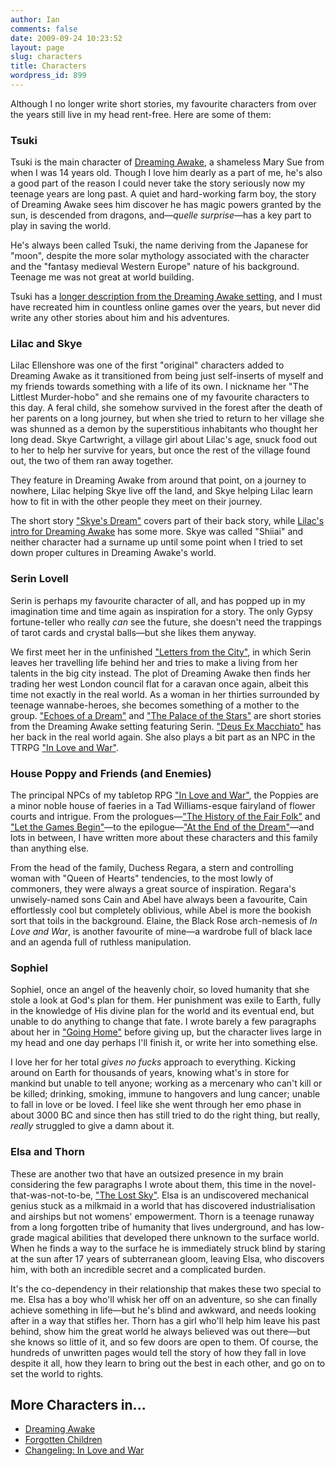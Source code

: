 ```yaml
---
author: Ian
comments: false
date: 2009-09-24 10:23:52
layout: page
slug: characters
title: Characters
wordpress_id: 899
---
```


Although I no longer write short stories, my favourite characters from over the years still live in my head rent-free. Here are some of them:

### Tsuki

Tsuki is the main character of [Dreaming Awake](/fiction/dreaming-awake/), a shameless Mary Sue from when I was 14 years old. Though I love him dearly as a part of me, he's also a good part of the reason I could never take the story seriously now my teenage years are long past. A quiet and hard-working farm boy, the story of Dreaming Awake sees him discover he has magic powers granted by the sun, is descended from dragons, and&mdash;*quelle surprise*&mdash;has a key part to play in saving the world.

He's always been called Tsuki, the name deriving from the Japanese for "moon", despite the more solar mythology associated with the character and the "fantasy medieval Western Europe" nature of his background. Teenage me was not great at world building.

Tsuki has a [longer description from the Dreaming Awake setting](/fiction/characters/tsuki/), and I must have recreated him in countless online games over the years, but never did write any other stories about him and his adventures.

### Lilac and Skye

Lilac Ellenshore was one of the first "original" characters added to Dreaming Awake as it transitioned from being just self-inserts of myself and my friends towards something with a life of its own. I nickname her "The Littlest Murder-hobo" and she remains one of my favourite characters to this day. A feral child, she somehow survived in the forest after the death of her parents on a long journey, but when she tried to return to her village she was shunned as a demon by the superstitious inhabitants who thought her long dead. Skye Cartwright, a village girl about Lilac's age, snuck food out to her to help her survive for years, but once the rest of the village found out, the two of them ran away together.

They feature in Dreaming Awake from around that point, on a journey to nowhere, Lilac helping Skye live off the land, and Skye helping Lilac learn how to fit in with the other people they meet on their journey.

The short story ["Skye's Dream"](/fiction/skyes-dream/) covers part of their back story, while [Lilac's intro for Dreaming Awake](/fiction/characters/lilac/) has some more. Skye was called "Shiiai" and neither character had a surname up until some point when I tried to set down proper cultures in Dreaming Awake's world.

### Serin Lovell

Serin is perhaps my favourite character of all, and has popped up in my imagination time and time again as inspiration for a story. The only Gypsy fortune-teller who really *can* see the future, she doesn't need the trappings of tarot cards and crystal balls&mdash;but she likes them anyway.

We first meet her in the unfinished ["Letters from the City"](/fiction/letters-from-the-city/), in which Serin leaves her travelling life behind her and tries to make a living from her talents in the big city instead. The plot of Dreaming Awake then finds her trading her west London council flat for a caravan once again, albeit this time not exactly in the real world. As a woman in her thirties surrounded by teenage wannabe-heroes, she becomes something of a mother to the group. ["Echoes of a Dream"](/fiction/echoes-of-a-dream/) and ["The Palace of the Stars"](/fiction/the-palace-of-the-stars/) are short stories from the Dreaming Awake setting featuring Serin. ["Deus Ex Macchiato"](/fiction/deus-ex-macchiato/) has her back in the real world again. She also plays a bit part as an NPC in the TTRPG ["In Love and War"](/rpgs/changeling-in-love-and-war).

### House Poppy and Friends (and Enemies)

The principal NPCs of my tabletop RPG ["In Love and War"](/rpgs/changeling-in-love-and-war), the Poppies are a minor noble house of faeries in a Tad Williams-esque fairyland of flower courts and intrigue. From the prologues&mdash;["The History of the Fair Folk"](/fiction/the-history-of-the-fair-folk) and ["Let the Games Begin"](/fiction/let-the-games-begin)&mdash;to the epilogue&mdash;["At the End of the Dream"](/fiction/at-the-end-of-the-dream)&mdash;and lots in between, I have written more about these characters and this family than anything else.

From the head of the family, Duchess Regara, a stern and controlling woman with "Queen of Hearts" tendencies, to the most lowly of commoners, they were always a great source of inspiration. Regara's unwisely-named sons Cain and Abel have always been a favourite, Cain effortlessly cool but completely oblivious, while Abel is more the bookish sort that toils in the background. Elaine, the Black Rose arch-nemesis of *In Love and War*, is another favourite of mine&mdash;a wardrobe full of black lace and an agenda full of ruthless manipulation.

### Sophiel

Sophiel, once an angel of the heavenly choir, so loved humanity that she stole a look at God's plan for them. Her punishment was exile to Earth, fully in the knowledge of His divine plan for the world and its eventual end, but unable to do anything to change that fate. I wrote barely a few paragraphs about her in ["Going Home"](/fiction/going-home/) before giving up, but the character lives large in my head and one day perhaps I'll finish it, or write her into something else.

I love her for her total *gives no fucks* approach to everything. Kicking around on Earth for thousands of years, knowing what's in store for mankind but unable to tell anyone; working as a mercenary who can't kill or be killed; drinking, smoking, immune to hangovers and lung cancer; unable to fall in love or be loved. I feel like she went through her emo phase in about 3000 BC and since then has still tried to do the right thing, but really, *really* struggled to give a damn about it.

### Elsa and Thorn

These are another two that have an outsized presence in my brain considering the few paragraphs I wrote about them, this time in the novel-that-was-not-to-be, ["The Lost Sky"](/fiction/the-lost-sky/). Elsa is an undiscovered mechanical genius stuck as a milkmaid in a world that has discovered industrialisation and airships but not womens' empowerment. Thorn is a teenage runaway from a long forgotten tribe of humanity that lives underground, and has low-grade magical abilities that developed there unknown to the surface world. When he finds a way to the surface he is immediately struck blind by staring at the sun after 17 years of subterranean gloom, leaving Elsa, who discovers him, with both an incredible secret and a complicated burden.

It's the co-dependency in their relationship that makes these two special to me. Elsa has a boy who'll whisk her off on an adventure, so she can finally achieve something in life&mdash;but he's blind and awkward, and needs looking after in a way that stifles her. Thorn has a girl who'll help him leave his past behind, show him the great world he always believed was out there&mdash;but she knows so little of it, and so few doors are open to them. Of course, the hundreds of unwritten pages would tell the story of how they fall in love despite it all, how they learn to bring out the best in each other, and go on to set the world to rights.

## More Characters in...

* [Dreaming Awake](/fiction/dreaming-awake)
* [Forgotten Children](/fiction/forgotten-children-characters)
* [Changeling: In Love and War](/rpgs/changeling-in-love-and-war/)